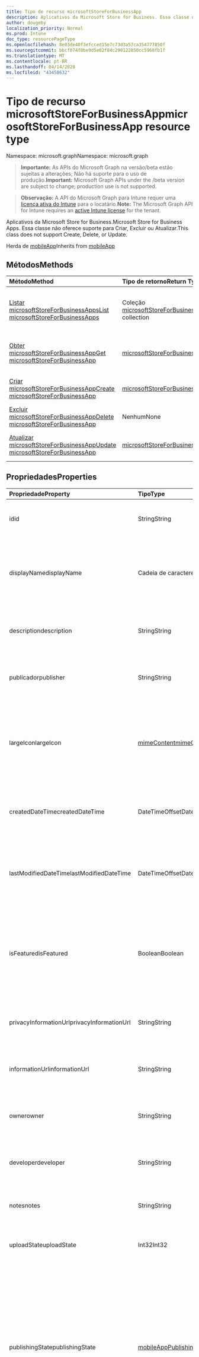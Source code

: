```yaml
---
title: Tipo de recurso microsoftStoreForBusinessApp
description: Aplicativos da Microsoft Store for Business. Essa classe não oferece suporte para Criar, Excluir ou Atualizar.
author: dougeby
localization_priority: Normal
ms.prod: Intune
doc_type: resourcePageType
ms.openlocfilehash: 8e03de40f3efcced15e7c73d3a57ca354777850f
ms.sourcegitcommit: bbcf074f0be9d5e02f84c290122850cc5968fb1f
ms.translationtype: MT
ms.contentlocale: pt-BR
ms.lasthandoff: 04/14/2020
ms.locfileid: "43458632"
---
```

# <a name="microsoftstoreforbusinessapp-resource-type"></a><span data-ttu-id="e0471-104">Tipo de recurso microsoftStoreForBusinessApp</span><span class="sxs-lookup"><span data-stu-id="e0471-104">microsoftStoreForBusinessApp resource type</span></span>

<span data-ttu-id="e0471-105">Namespace: microsoft.graph</span><span class="sxs-lookup"><span data-stu-id="e0471-105">Namespace: microsoft.graph</span></span>

> <span data-ttu-id="e0471-106">**Importante:** As APIs do Microsoft Graph na versão/beta estão sujeitas a alterações; Não há suporte para o uso de produção.</span><span class="sxs-lookup"><span data-stu-id="e0471-106">**Important:** Microsoft Graph APIs under the /beta version are subject to change; production use is not supported.</span></span>

> <span data-ttu-id="e0471-107">**Observação:** A API do Microsoft Graph para Intune requer uma [licença ativa do Intune](https://go.microsoft.com/fwlink/?linkid=839381) para o locatário.</span><span class="sxs-lookup"><span data-stu-id="e0471-107">**Note:** The Microsoft Graph API for Intune requires an [active Intune license](https://go.microsoft.com/fwlink/?linkid=839381) for the tenant.</span></span>

<span data-ttu-id="e0471-108">Aplicativos da Microsoft Store for Business.</span><span class="sxs-lookup"><span data-stu-id="e0471-108">Microsoft Store for Business Apps.</span></span> <span data-ttu-id="e0471-109">Essa classe não oferece suporte para Criar, Excluir ou Atualizar.</span><span class="sxs-lookup"><span data-stu-id="e0471-109">This class does not support Create, Delete, or Update.</span></span>


<span data-ttu-id="e0471-110">Herda de [mobileApp](../resources/intune-shared-mobileapp.md)</span><span class="sxs-lookup"><span data-stu-id="e0471-110">Inherits from [mobileApp](../resources/intune-shared-mobileapp.md)</span></span>

## <a name="methods"></a><span data-ttu-id="e0471-111">Métodos</span><span class="sxs-lookup"><span data-stu-id="e0471-111">Methods</span></span>
|<span data-ttu-id="e0471-112">Método</span><span class="sxs-lookup"><span data-stu-id="e0471-112">Method</span></span>|<span data-ttu-id="e0471-113">Tipo de retorno</span><span class="sxs-lookup"><span data-stu-id="e0471-113">Return Type</span></span>|<span data-ttu-id="e0471-114">Descrição</span><span class="sxs-lookup"><span data-stu-id="e0471-114">Description</span></span>|
|:---|:---|:---|
|[<span data-ttu-id="e0471-115">Listar microsoftStoreForBusinessApps</span><span class="sxs-lookup"><span data-stu-id="e0471-115">List microsoftStoreForBusinessApps</span></span>](../api/intune-apps-microsoftstoreforbusinessapp-list.md)|<span data-ttu-id="e0471-116">Coleção [microsoftStoreForBusinessApp](../resources/intune-apps-microsoftstoreforbusinessapp.md)</span><span class="sxs-lookup"><span data-stu-id="e0471-116">[microsoftStoreForBusinessApp](../resources/intune-apps-microsoftstoreforbusinessapp.md) collection</span></span>|<span data-ttu-id="e0471-117">Lista propriedades e relações dos objetos [microsoftStoreForBusinessApp](../resources/intune-apps-microsoftstoreforbusinessapp.md).</span><span class="sxs-lookup"><span data-stu-id="e0471-117">List properties and relationships of the [microsoftStoreForBusinessApp](../resources/intune-apps-microsoftstoreforbusinessapp.md) objects.</span></span>|
|[<span data-ttu-id="e0471-118">Obter microsoftStoreForBusinessApp</span><span class="sxs-lookup"><span data-stu-id="e0471-118">Get microsoftStoreForBusinessApp</span></span>](../api/intune-apps-microsoftstoreforbusinessapp-get.md)|[<span data-ttu-id="e0471-119">microsoftStoreForBusinessApp</span><span class="sxs-lookup"><span data-stu-id="e0471-119">microsoftStoreForBusinessApp</span></span>](../resources/intune-apps-microsoftstoreforbusinessapp.md)|<span data-ttu-id="e0471-120">Propriedades de leitura e relações do objeto [microsoftStoreForBusinessApp](../resources/intune-apps-microsoftstoreforbusinessapp.md).</span><span class="sxs-lookup"><span data-stu-id="e0471-120">Read properties and relationships of the [microsoftStoreForBusinessApp](../resources/intune-apps-microsoftstoreforbusinessapp.md) object.</span></span>|
|[<span data-ttu-id="e0471-121">Criar microsoftStoreForBusinessApp</span><span class="sxs-lookup"><span data-stu-id="e0471-121">Create microsoftStoreForBusinessApp</span></span>](../api/intune-apps-microsoftstoreforbusinessapp-create.md)|[<span data-ttu-id="e0471-122">microsoftStoreForBusinessApp</span><span class="sxs-lookup"><span data-stu-id="e0471-122">microsoftStoreForBusinessApp</span></span>](../resources/intune-apps-microsoftstoreforbusinessapp.md)|<span data-ttu-id="e0471-123">Cria um novo objeto [microsoftStoreForBusinessApp](../resources/intune-apps-microsoftstoreforbusinessapp.md).</span><span class="sxs-lookup"><span data-stu-id="e0471-123">Create a new [microsoftStoreForBusinessApp](../resources/intune-apps-microsoftstoreforbusinessapp.md) object.</span></span>|
|[<span data-ttu-id="e0471-124">Excluir microsoftStoreForBusinessApp</span><span class="sxs-lookup"><span data-stu-id="e0471-124">Delete microsoftStoreForBusinessApp</span></span>](../api/intune-apps-microsoftstoreforbusinessapp-delete.md)|<span data-ttu-id="e0471-125">Nenhum</span><span class="sxs-lookup"><span data-stu-id="e0471-125">None</span></span>|<span data-ttu-id="e0471-126">Exclui um [microsoftStoreForBusinessApp](../resources/intune-apps-microsoftstoreforbusinessapp.md).</span><span class="sxs-lookup"><span data-stu-id="e0471-126">Deletes a [microsoftStoreForBusinessApp](../resources/intune-apps-microsoftstoreforbusinessapp.md).</span></span>|
|[<span data-ttu-id="e0471-127">Atualizar microsoftStoreForBusinessApp</span><span class="sxs-lookup"><span data-stu-id="e0471-127">Update microsoftStoreForBusinessApp</span></span>](../api/intune-apps-microsoftstoreforbusinessapp-update.md)|[<span data-ttu-id="e0471-128">microsoftStoreForBusinessApp</span><span class="sxs-lookup"><span data-stu-id="e0471-128">microsoftStoreForBusinessApp</span></span>](../resources/intune-apps-microsoftstoreforbusinessapp.md)|<span data-ttu-id="e0471-129">Atualiza as propriedades de um objeto [microsoftStoreForBusinessApp](../resources/intune-apps-microsoftstoreforbusinessapp.md).</span><span class="sxs-lookup"><span data-stu-id="e0471-129">Update the properties of a [microsoftStoreForBusinessApp](../resources/intune-apps-microsoftstoreforbusinessapp.md) object.</span></span>|

## <a name="properties"></a><span data-ttu-id="e0471-130">Propriedades</span><span class="sxs-lookup"><span data-stu-id="e0471-130">Properties</span></span>
|<span data-ttu-id="e0471-131">Propriedade</span><span class="sxs-lookup"><span data-stu-id="e0471-131">Property</span></span>|<span data-ttu-id="e0471-132">Tipo</span><span class="sxs-lookup"><span data-stu-id="e0471-132">Type</span></span>|<span data-ttu-id="e0471-133">Descrição</span><span class="sxs-lookup"><span data-stu-id="e0471-133">Description</span></span>|
|:---|:---|:---|
|<span data-ttu-id="e0471-134">id</span><span class="sxs-lookup"><span data-stu-id="e0471-134">id</span></span>|<span data-ttu-id="e0471-135">String</span><span class="sxs-lookup"><span data-stu-id="e0471-135">String</span></span>|<span data-ttu-id="e0471-136">Chave da entidade.</span><span class="sxs-lookup"><span data-stu-id="e0471-136">Key of the entity.</span></span> <span data-ttu-id="e0471-137">Herdado de [mobileApp](../resources/intune-shared-mobileapp.md)</span><span class="sxs-lookup"><span data-stu-id="e0471-137">Inherited from [mobileApp](../resources/intune-shared-mobileapp.md)</span></span>|
|<span data-ttu-id="e0471-138">displayName</span><span class="sxs-lookup"><span data-stu-id="e0471-138">displayName</span></span>|<span data-ttu-id="e0471-139">Cadeia de caracteres</span><span class="sxs-lookup"><span data-stu-id="e0471-139">String</span></span>|<span data-ttu-id="e0471-140">O título do aplicativo importado ou definido pelo administrador.</span><span class="sxs-lookup"><span data-stu-id="e0471-140">The admin provided or imported title of the app.</span></span> <span data-ttu-id="e0471-141">Herdado de [mobileApp](../resources/intune-shared-mobileapp.md)</span><span class="sxs-lookup"><span data-stu-id="e0471-141">Inherited from [mobileApp](../resources/intune-shared-mobileapp.md)</span></span>|
|<span data-ttu-id="e0471-142">description</span><span class="sxs-lookup"><span data-stu-id="e0471-142">description</span></span>|<span data-ttu-id="e0471-143">String</span><span class="sxs-lookup"><span data-stu-id="e0471-143">String</span></span>|<span data-ttu-id="e0471-144">A descrição do aplicativo.</span><span class="sxs-lookup"><span data-stu-id="e0471-144">The description of the app.</span></span> <span data-ttu-id="e0471-145">Herdado de [mobileApp](../resources/intune-shared-mobileapp.md)</span><span class="sxs-lookup"><span data-stu-id="e0471-145">Inherited from [mobileApp](../resources/intune-shared-mobileapp.md)</span></span>|
|<span data-ttu-id="e0471-146">publicador</span><span class="sxs-lookup"><span data-stu-id="e0471-146">publisher</span></span>|<span data-ttu-id="e0471-147">String</span><span class="sxs-lookup"><span data-stu-id="e0471-147">String</span></span>|<span data-ttu-id="e0471-148">O publicador do aplicativo.</span><span class="sxs-lookup"><span data-stu-id="e0471-148">The publisher of the app.</span></span> <span data-ttu-id="e0471-149">Herdado de [mobileApp](../resources/intune-shared-mobileapp.md)</span><span class="sxs-lookup"><span data-stu-id="e0471-149">Inherited from [mobileApp](../resources/intune-shared-mobileapp.md)</span></span>|
|<span data-ttu-id="e0471-150">largeIcon</span><span class="sxs-lookup"><span data-stu-id="e0471-150">largeIcon</span></span>|[<span data-ttu-id="e0471-151">mimeContent</span><span class="sxs-lookup"><span data-stu-id="e0471-151">mimeContent</span></span>](../resources/intune-shared-mimecontent.md)|<span data-ttu-id="e0471-152">O ícone grande, a ser exibido nos detalhes do aplicativo e usado para o carregamento do ícone.</span><span class="sxs-lookup"><span data-stu-id="e0471-152">The large icon, to be displayed in the app details and used for upload of the icon.</span></span> <span data-ttu-id="e0471-153">Herdado de [mobileApp](../resources/intune-shared-mobileapp.md)</span><span class="sxs-lookup"><span data-stu-id="e0471-153">Inherited from [mobileApp](../resources/intune-shared-mobileapp.md)</span></span>|
|<span data-ttu-id="e0471-154">createdDateTime</span><span class="sxs-lookup"><span data-stu-id="e0471-154">createdDateTime</span></span>|<span data-ttu-id="e0471-155">DateTimeOffset</span><span class="sxs-lookup"><span data-stu-id="e0471-155">DateTimeOffset</span></span>|<span data-ttu-id="e0471-156">A data e a hora da criação do aplicativo.</span><span class="sxs-lookup"><span data-stu-id="e0471-156">The date and time the app was created.</span></span> <span data-ttu-id="e0471-157">Herdado de [mobileApp](../resources/intune-shared-mobileapp.md)</span><span class="sxs-lookup"><span data-stu-id="e0471-157">Inherited from [mobileApp](../resources/intune-shared-mobileapp.md)</span></span>|
|<span data-ttu-id="e0471-158">lastModifiedDateTime</span><span class="sxs-lookup"><span data-stu-id="e0471-158">lastModifiedDateTime</span></span>|<span data-ttu-id="e0471-159">DateTimeOffset</span><span class="sxs-lookup"><span data-stu-id="e0471-159">DateTimeOffset</span></span>|<span data-ttu-id="e0471-160">A data e a hora que o aplicativo foi modificado pela última vez.</span><span class="sxs-lookup"><span data-stu-id="e0471-160">The date and time the app was last modified.</span></span> <span data-ttu-id="e0471-161">Herdado de [mobileApp](../resources/intune-shared-mobileapp.md)</span><span class="sxs-lookup"><span data-stu-id="e0471-161">Inherited from [mobileApp](../resources/intune-shared-mobileapp.md)</span></span>|
|<span data-ttu-id="e0471-162">isFeatured</span><span class="sxs-lookup"><span data-stu-id="e0471-162">isFeatured</span></span>|<span data-ttu-id="e0471-163">Boolean</span><span class="sxs-lookup"><span data-stu-id="e0471-163">Boolean</span></span>|<span data-ttu-id="e0471-164">O valor que indica se o aplicativo está marcado como em destaque pelo administrador. Herdado de [mobileApp](../resources/intune-shared-mobileapp.md)</span><span class="sxs-lookup"><span data-stu-id="e0471-164">The value indicating whether the app is marked as featured by the admin. Inherited from [mobileApp](../resources/intune-shared-mobileapp.md)</span></span>|
|<span data-ttu-id="e0471-165">privacyInformationUrl</span><span class="sxs-lookup"><span data-stu-id="e0471-165">privacyInformationUrl</span></span>|<span data-ttu-id="e0471-166">String</span><span class="sxs-lookup"><span data-stu-id="e0471-166">String</span></span>|<span data-ttu-id="e0471-167">A URL da declaração de privacidade.</span><span class="sxs-lookup"><span data-stu-id="e0471-167">The privacy statement Url.</span></span> <span data-ttu-id="e0471-168">Herdado de [mobileApp](../resources/intune-shared-mobileapp.md)</span><span class="sxs-lookup"><span data-stu-id="e0471-168">Inherited from [mobileApp](../resources/intune-shared-mobileapp.md)</span></span>|
|<span data-ttu-id="e0471-169">informationUrl</span><span class="sxs-lookup"><span data-stu-id="e0471-169">informationUrl</span></span>|<span data-ttu-id="e0471-170">String</span><span class="sxs-lookup"><span data-stu-id="e0471-170">String</span></span>|<span data-ttu-id="e0471-171">A URL de informações adicionais.</span><span class="sxs-lookup"><span data-stu-id="e0471-171">The more information Url.</span></span> <span data-ttu-id="e0471-172">Herdado de [mobileApp](../resources/intune-shared-mobileapp.md)</span><span class="sxs-lookup"><span data-stu-id="e0471-172">Inherited from [mobileApp](../resources/intune-shared-mobileapp.md)</span></span>|
|<span data-ttu-id="e0471-173">owner</span><span class="sxs-lookup"><span data-stu-id="e0471-173">owner</span></span>|<span data-ttu-id="e0471-174">String</span><span class="sxs-lookup"><span data-stu-id="e0471-174">String</span></span>|<span data-ttu-id="e0471-175">O proprietário do conteúdo.</span><span class="sxs-lookup"><span data-stu-id="e0471-175">The owner of the app.</span></span> <span data-ttu-id="e0471-176">Herdado de [mobileApp](../resources/intune-shared-mobileapp.md)</span><span class="sxs-lookup"><span data-stu-id="e0471-176">Inherited from [mobileApp](../resources/intune-shared-mobileapp.md)</span></span>|
|<span data-ttu-id="e0471-177">developer</span><span class="sxs-lookup"><span data-stu-id="e0471-177">developer</span></span>|<span data-ttu-id="e0471-178">String</span><span class="sxs-lookup"><span data-stu-id="e0471-178">String</span></span>|<span data-ttu-id="e0471-179">O desenvolvedor do aplicativo.</span><span class="sxs-lookup"><span data-stu-id="e0471-179">The developer of the app.</span></span> <span data-ttu-id="e0471-180">Herdado de [mobileApp](../resources/intune-shared-mobileapp.md)</span><span class="sxs-lookup"><span data-stu-id="e0471-180">Inherited from [mobileApp](../resources/intune-shared-mobileapp.md)</span></span>|
|<span data-ttu-id="e0471-181">notes</span><span class="sxs-lookup"><span data-stu-id="e0471-181">notes</span></span>|<span data-ttu-id="e0471-182">String</span><span class="sxs-lookup"><span data-stu-id="e0471-182">String</span></span>|<span data-ttu-id="e0471-183">Anotações do aplicativo.</span><span class="sxs-lookup"><span data-stu-id="e0471-183">Notes for the app.</span></span> <span data-ttu-id="e0471-184">Herdado de [mobileApp](../resources/intune-shared-mobileapp.md)</span><span class="sxs-lookup"><span data-stu-id="e0471-184">Inherited from [mobileApp](../resources/intune-shared-mobileapp.md)</span></span>|
|<span data-ttu-id="e0471-185">uploadState</span><span class="sxs-lookup"><span data-stu-id="e0471-185">uploadState</span></span>|<span data-ttu-id="e0471-186">Int32</span><span class="sxs-lookup"><span data-stu-id="e0471-186">Int32</span></span>|<span data-ttu-id="e0471-187">O estado de upload.</span><span class="sxs-lookup"><span data-stu-id="e0471-187">The upload state.</span></span> <span data-ttu-id="e0471-188">Herdado de [mobileApp](../resources/intune-shared-mobileapp.md)</span><span class="sxs-lookup"><span data-stu-id="e0471-188">Inherited from [mobileApp](../resources/intune-shared-mobileapp.md)</span></span>|
|<span data-ttu-id="e0471-189">publishingState</span><span class="sxs-lookup"><span data-stu-id="e0471-189">publishingState</span></span>|[<span data-ttu-id="e0471-190">mobileAppPublishingState</span><span class="sxs-lookup"><span data-stu-id="e0471-190">mobileAppPublishingState</span></span>](../resources/intune-apps-mobileapppublishingstate.md)|<span data-ttu-id="e0471-191">O estado de publicação do aplicativo.</span><span class="sxs-lookup"><span data-stu-id="e0471-191">The publishing state for the app.</span></span> <span data-ttu-id="e0471-192">O aplicativo não pode ser assinado, a menos que ele seja publicado.</span><span class="sxs-lookup"><span data-stu-id="e0471-192">The app cannot be assigned unless the app is published.</span></span> <span data-ttu-id="e0471-193">Herdado de [mobileApp](../resources/intune-shared-mobileapp.md).</span><span class="sxs-lookup"><span data-stu-id="e0471-193">Inherited from [mobileApp](../resources/intune-shared-mobileapp.md).</span></span> <span data-ttu-id="e0471-194">Os valores possíveis são: `notPublished`, `processing`, `published`.</span><span class="sxs-lookup"><span data-stu-id="e0471-194">Possible values are: `notPublished`, `processing`, `published`.</span></span>|
|<span data-ttu-id="e0471-195">isAssigned</span><span class="sxs-lookup"><span data-stu-id="e0471-195">isAssigned</span></span>|<span data-ttu-id="e0471-196">Boolean</span><span class="sxs-lookup"><span data-stu-id="e0471-196">Boolean</span></span>|<span data-ttu-id="e0471-197">O valor que indica se o aplicativo é atribuído a pelo menos um grupo.</span><span class="sxs-lookup"><span data-stu-id="e0471-197">The value indicating whether the app is assigned to at least one group.</span></span> <span data-ttu-id="e0471-198">Herdado de [mobileApp](../resources/intune-shared-mobileapp.md)</span><span class="sxs-lookup"><span data-stu-id="e0471-198">Inherited from [mobileApp](../resources/intune-shared-mobileapp.md)</span></span>|
|<span data-ttu-id="e0471-199">roleScopeTagIds</span><span class="sxs-lookup"><span data-stu-id="e0471-199">roleScopeTagIds</span></span>|<span data-ttu-id="e0471-200">Coleção String</span><span class="sxs-lookup"><span data-stu-id="e0471-200">String collection</span></span>|<span data-ttu-id="e0471-201">Lista de IDs de marca de escopo para este aplicativo móvel.</span><span class="sxs-lookup"><span data-stu-id="e0471-201">List of scope tag ids for this mobile app.</span></span> <span data-ttu-id="e0471-202">Herdado de [mobileApp](../resources/intune-shared-mobileapp.md)</span><span class="sxs-lookup"><span data-stu-id="e0471-202">Inherited from [mobileApp](../resources/intune-shared-mobileapp.md)</span></span>|
|<span data-ttu-id="e0471-203">dependentAppCount</span><span class="sxs-lookup"><span data-stu-id="e0471-203">dependentAppCount</span></span>|<span data-ttu-id="e0471-204">Int32</span><span class="sxs-lookup"><span data-stu-id="e0471-204">Int32</span></span>|<span data-ttu-id="e0471-205">O número total de dependências do aplicativo filho.</span><span class="sxs-lookup"><span data-stu-id="e0471-205">The total number of dependencies the child app has.</span></span> <span data-ttu-id="e0471-206">Herdado de [mobileApp](../resources/intune-shared-mobileapp.md)</span><span class="sxs-lookup"><span data-stu-id="e0471-206">Inherited from [mobileApp](../resources/intune-shared-mobileapp.md)</span></span>|
|<span data-ttu-id="e0471-207">usedLicenseCount</span><span class="sxs-lookup"><span data-stu-id="e0471-207">usedLicenseCount</span></span>|<span data-ttu-id="e0471-208">Int32</span><span class="sxs-lookup"><span data-stu-id="e0471-208">Int32</span></span>|<span data-ttu-id="e0471-209">O número de aplicativos da Microsoft Store for Business em uso.</span><span class="sxs-lookup"><span data-stu-id="e0471-209">The number of Microsoft Store for Business licenses in use.</span></span>|
|<span data-ttu-id="e0471-210">totalLicenseCount</span><span class="sxs-lookup"><span data-stu-id="e0471-210">totalLicenseCount</span></span>|<span data-ttu-id="e0471-211">Int32</span><span class="sxs-lookup"><span data-stu-id="e0471-211">Int32</span></span>|<span data-ttu-id="e0471-212">O número total de aplicativos da Microsoft Store for Business.</span><span class="sxs-lookup"><span data-stu-id="e0471-212">The total number of Microsoft Store for Business licenses.</span></span>|
|<span data-ttu-id="e0471-213">productKey</span><span class="sxs-lookup"><span data-stu-id="e0471-213">productKey</span></span>|<span data-ttu-id="e0471-214">String</span><span class="sxs-lookup"><span data-stu-id="e0471-214">String</span></span>|<span data-ttu-id="e0471-215">A chave de produto do aplicativo</span><span class="sxs-lookup"><span data-stu-id="e0471-215">The app product key</span></span>|
|<span data-ttu-id="e0471-216">licenseType</span><span class="sxs-lookup"><span data-stu-id="e0471-216">licenseType</span></span>|[<span data-ttu-id="e0471-217">microsoftStoreForBusinessLicenseType</span><span class="sxs-lookup"><span data-stu-id="e0471-217">microsoftStoreForBusinessLicenseType</span></span>](../resources/intune-apps-microsoftstoreforbusinesslicensetype.md)|<span data-ttu-id="e0471-218">O tipo de licença do aplicativo.</span><span class="sxs-lookup"><span data-stu-id="e0471-218">The app license type.</span></span> <span data-ttu-id="e0471-219">Os valores possíveis são: `offline` e `online`.</span><span class="sxs-lookup"><span data-stu-id="e0471-219">Possible values are: `offline`, `online`.</span></span>|
|<span data-ttu-id="e0471-220">packageIdentityName</span><span class="sxs-lookup"><span data-stu-id="e0471-220">packageIdentityName</span></span>|<span data-ttu-id="e0471-221">String</span><span class="sxs-lookup"><span data-stu-id="e0471-221">String</span></span>|<span data-ttu-id="e0471-222">O identificador do pacote do aplicativo</span><span class="sxs-lookup"><span data-stu-id="e0471-222">The app package identifier</span></span>|
|<span data-ttu-id="e0471-223">licensingType</span><span class="sxs-lookup"><span data-stu-id="e0471-223">licensingType</span></span>|[<span data-ttu-id="e0471-224">vppLicensingType</span><span class="sxs-lookup"><span data-stu-id="e0471-224">vppLicensingType</span></span>](../resources/intune-apps-vpplicensingtype.md)|<span data-ttu-id="e0471-225">O tipo de licença com suporte.</span><span class="sxs-lookup"><span data-stu-id="e0471-225">The supported License Type.</span></span>|

## <a name="relationships"></a><span data-ttu-id="e0471-226">Relações</span><span class="sxs-lookup"><span data-stu-id="e0471-226">Relationships</span></span>
|<span data-ttu-id="e0471-227">Relação</span><span class="sxs-lookup"><span data-stu-id="e0471-227">Relationship</span></span>|<span data-ttu-id="e0471-228">Tipo</span><span class="sxs-lookup"><span data-stu-id="e0471-228">Type</span></span>|<span data-ttu-id="e0471-229">Descrição</span><span class="sxs-lookup"><span data-stu-id="e0471-229">Description</span></span>|
|:---|:---|:---|
|<span data-ttu-id="e0471-230">categories</span><span class="sxs-lookup"><span data-stu-id="e0471-230">categories</span></span>|<span data-ttu-id="e0471-231">Coleção [mobileAppCategory](../resources/intune-apps-mobileappcategory.md)</span><span class="sxs-lookup"><span data-stu-id="e0471-231">[mobileAppCategory](../resources/intune-apps-mobileappcategory.md) collection</span></span>|<span data-ttu-id="e0471-232">A lista de categorias para este aplicativo.</span><span class="sxs-lookup"><span data-stu-id="e0471-232">The list of categories for this app.</span></span> <span data-ttu-id="e0471-233">Herdado de [mobileApp](../resources/intune-shared-mobileapp.md)</span><span class="sxs-lookup"><span data-stu-id="e0471-233">Inherited from [mobileApp](../resources/intune-shared-mobileapp.md)</span></span>|
|<span data-ttu-id="e0471-234">assignments</span><span class="sxs-lookup"><span data-stu-id="e0471-234">assignments</span></span>|<span data-ttu-id="e0471-235">Coleção [mobileAppAssignment](../resources/intune-apps-mobileappassignment.md)</span><span class="sxs-lookup"><span data-stu-id="e0471-235">[mobileAppAssignment](../resources/intune-apps-mobileappassignment.md) collection</span></span>|<span data-ttu-id="e0471-236">A lista de atribuições de grupo para esse aplicativo móvel.</span><span class="sxs-lookup"><span data-stu-id="e0471-236">The list of group assignments for this mobile app.</span></span> <span data-ttu-id="e0471-237">Herdado de [mobileApp](../resources/intune-shared-mobileapp.md)</span><span class="sxs-lookup"><span data-stu-id="e0471-237">Inherited from [mobileApp](../resources/intune-shared-mobileapp.md)</span></span>|
|<span data-ttu-id="e0471-238">installSummary</span><span class="sxs-lookup"><span data-stu-id="e0471-238">installSummary</span></span>|[<span data-ttu-id="e0471-239">mobileAppInstallSummary</span><span class="sxs-lookup"><span data-stu-id="e0471-239">mobileAppInstallSummary</span></span>](../resources/intune-apps-mobileappinstallsummary.md)|<span data-ttu-id="e0471-240">Resumo de instalação do aplicativo móvel.</span><span class="sxs-lookup"><span data-stu-id="e0471-240">Mobile App Install Summary.</span></span> <span data-ttu-id="e0471-241">Herdado de [mobileApp](../resources/intune-shared-mobileapp.md)</span><span class="sxs-lookup"><span data-stu-id="e0471-241">Inherited from [mobileApp](../resources/intune-shared-mobileapp.md)</span></span>|
|<span data-ttu-id="e0471-242">deviceStatuses</span><span class="sxs-lookup"><span data-stu-id="e0471-242">deviceStatuses</span></span>|<span data-ttu-id="e0471-243">coleção [mobileAppInstallStatus](../resources/intune-apps-mobileappinstallstatus.md)</span><span class="sxs-lookup"><span data-stu-id="e0471-243">[mobileAppInstallStatus](../resources/intune-apps-mobileappinstallstatus.md) collection</span></span>|<span data-ttu-id="e0471-244">A lista de Estados de instalação para este aplicativo móvel.</span><span class="sxs-lookup"><span data-stu-id="e0471-244">The list of installation states for this mobile app.</span></span> <span data-ttu-id="e0471-245">Herdado de [mobileApp](../resources/intune-shared-mobileapp.md)</span><span class="sxs-lookup"><span data-stu-id="e0471-245">Inherited from [mobileApp](../resources/intune-shared-mobileapp.md)</span></span>|
|<span data-ttu-id="e0471-246">userStatuses</span><span class="sxs-lookup"><span data-stu-id="e0471-246">userStatuses</span></span>|<span data-ttu-id="e0471-247">coleção [userAppInstallStatus](../resources/intune-apps-userappinstallstatus.md)</span><span class="sxs-lookup"><span data-stu-id="e0471-247">[userAppInstallStatus](../resources/intune-apps-userappinstallstatus.md) collection</span></span>|<span data-ttu-id="e0471-248">A lista de Estados de instalação para este aplicativo móvel.</span><span class="sxs-lookup"><span data-stu-id="e0471-248">The list of installation states for this mobile app.</span></span> <span data-ttu-id="e0471-249">Herdado de [mobileApp](../resources/intune-shared-mobileapp.md)</span><span class="sxs-lookup"><span data-stu-id="e0471-249">Inherited from [mobileApp](../resources/intune-shared-mobileapp.md)</span></span>|
|<span data-ttu-id="e0471-250">relações</span><span class="sxs-lookup"><span data-stu-id="e0471-250">relationships</span></span>|<span data-ttu-id="e0471-251">coleção [mobileAppRelationship](../resources/intune-apps-mobileapprelationship.md)</span><span class="sxs-lookup"><span data-stu-id="e0471-251">[mobileAppRelationship](../resources/intune-apps-mobileapprelationship.md) collection</span></span>|<span data-ttu-id="e0471-252">Lista de relações para este aplicativo móvel.</span><span class="sxs-lookup"><span data-stu-id="e0471-252">List of relationships for this mobile app.</span></span> <span data-ttu-id="e0471-253">Herdado de [mobileApp](../resources/intune-shared-mobileapp.md)</span><span class="sxs-lookup"><span data-stu-id="e0471-253">Inherited from [mobileApp](../resources/intune-shared-mobileapp.md)</span></span>|
|<span data-ttu-id="e0471-254">containedApps</span><span class="sxs-lookup"><span data-stu-id="e0471-254">containedApps</span></span>|<span data-ttu-id="e0471-255">coleção [mobileContainedApp](../resources/intune-apps-mobilecontainedapp.md)</span><span class="sxs-lookup"><span data-stu-id="e0471-255">[mobileContainedApp](../resources/intune-apps-mobilecontainedapp.md) collection</span></span>|<span data-ttu-id="e0471-256">A coleção de aplicativos contidos em um mobileApp que atua como um pacote.</span><span class="sxs-lookup"><span data-stu-id="e0471-256">The collection of contained apps in a mobileApp acting as a package.</span></span>|

## <a name="json-representation"></a><span data-ttu-id="e0471-257">Representação JSON</span><span class="sxs-lookup"><span data-stu-id="e0471-257">JSON Representation</span></span>
<span data-ttu-id="e0471-258">Veja a seguir uma representação JSON do recurso.</span><span class="sxs-lookup"><span data-stu-id="e0471-258">Here is a JSON representation of the resource.</span></span>
<!-- {
  "blockType": "resource",
  "keyProperty": "id",
  "@odata.type": "microsoft.graph.microsoftStoreForBusinessApp"
}
-->
``` json
{
  "@odata.type": "#microsoft.graph.microsoftStoreForBusinessApp",
  "id": "String (identifier)",
  "displayName": "String",
  "description": "String",
  "publisher": "String",
  "largeIcon": {
    "@odata.type": "microsoft.graph.mimeContent",
    "type": "String",
    "value": "binary"
  },
  "createdDateTime": "String (timestamp)",
  "lastModifiedDateTime": "String (timestamp)",
  "isFeatured": true,
  "privacyInformationUrl": "String",
  "informationUrl": "String",
  "owner": "String",
  "developer": "String",
  "notes": "String",
  "uploadState": 1024,
  "publishingState": "String",
  "isAssigned": true,
  "roleScopeTagIds": [
    "String"
  ],
  "dependentAppCount": 1024,
  "usedLicenseCount": 1024,
  "totalLicenseCount": 1024,
  "productKey": "String",
  "licenseType": "String",
  "packageIdentityName": "String",
  "licensingType": {
    "@odata.type": "microsoft.graph.vppLicensingType",
    "supportUserLicensing": true,
    "supportDeviceLicensing": true,
    "supportsUserLicensing": true,
    "supportsDeviceLicensing": true
  }
}
```



